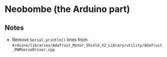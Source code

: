 Neobombe (the Arduino part)
===========================

Notes
-----
* Remove `Serial.println()` lines from `Arduino/libraries/Adafruit_Motor_Shield_V2_Library/utility/Adafruit_PWMServoDriver.cpp`
